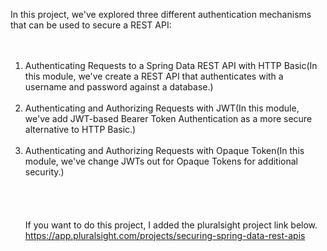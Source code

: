In this project, we've explored three different authentication mechanisms that can be used to secure a REST API:<br><br><br>
1) Authenticating Requests to a Spring Data REST API with HTTP Basic(In this module, we've create a REST API that authenticates with a username and password against a database.)<br><br>
2) Authenticating and Authorizing Requests with JWT(In this module, we've add JWT-based Bearer Token Authentication as a more secure alternative to HTTP Basic.)<br><br>
3) Authenticating and Authorizing Requests with Opaque Token(In this module, we've change JWTs out for Opaque Tokens for additional security.)
<br><br><br><br><br>
If you want to do this project, I added the pluralsight project link below.<br>
<a>https://app.pluralsight.com/projects/securing-spring-data-rest-apis<a/>
